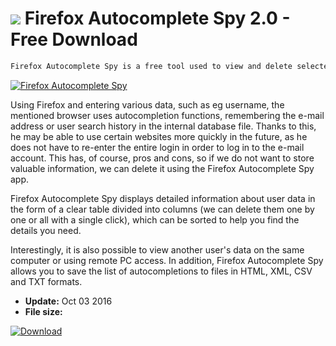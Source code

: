 # ![](https://cdn.softexe.net/static/icon/1/firefox-autocomplete-spy-11335.png) Firefox Autocomplete Spy 2.0 - Free Download

```sh
Firefox Autocomplete Spy is a free tool used to view and delete selected autocomplete data from the Firefox web browser.
```
[![Firefox Autocomplete Spy](https://gallery.dpcdn.pl/imgc/Tools/71709/g_-_420x350_1.5_-_x20161003213949_0.png)](https://softexe.net/win/internet/browser-add-ons/firefox-autocomplete-spy:ppcce.html)

Using Firefox and entering various data, such as eg username, the mentioned browser uses autocompletion functions, remembering the e-mail address or user search history in the internal database file. Thanks to this, he may be able to use certain websites more quickly in the future, as he does not have to re-enter the entire login in order to log in to the e-mail account. This has, of course, pros and cons, so if we do not want to store valuable information, we can delete it using the Firefox Autocomplete Spy app.
 
 Firefox Autocomplete Spy displays detailed information about user data in the form of a clear table divided into columns (we can delete them one by one or all with a single click), which can be sorted to help you find the details you need. 
 
 Interestingly, it is also possible to view another user's data on the same computer or using remote PC access. In addition, Firefox Autocomplete Spy allows you to save the list of autocompletions to files in HTML, XML, CSV and TXT formats.


- **Update:** Oct 03 2016
- **File size:** 

[![Download](https://cdn.softexe.net/static/img/download.png)](https://softexe.net/win/internet/browser-add-ons/firefox-autocomplete-spy:ppcce.html)

